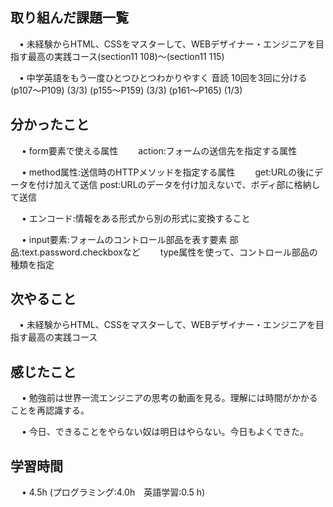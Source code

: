 ## 取り組んだ課題一覧
           
 　• 未経験からHTML、CSSをマスターして、WEBデザイナー・エンジニアを目指す最高の実践コース(section11 108)〜(section11 115) 

 　• 中学英語をもう一度ひとつひとつわかりやすく 音読 10回を3回に分ける    (p107〜P109)  (3/3)  (p155〜P159)  (3/3)  (p161〜P165)  (1/3) 

             
## 分かったこと

　 • form要素で使える属性
　　action:フォームの送信先を指定する属性

　 • method属性:送信時のHTTPメソッドを指定する属性
　　get:URLの後にデータを付け加えて送信
       post:URLのデータを付け加えないで、ボディ部に格納して送信

　 • エンコード:情報をある形式から別の形式に変換すること

　 • input要素:フォームのコントロール部品を表す要素
       部品:text.password.checkboxなど
　　type属性を使って、コントロール部品の種類を指定

## 次やること　
           
 　• 未経験からHTML、CSSをマスターして、WEBデザイナー・エンジニアを目指す最高の実践コース

## 感じたこと

　 • 勉強前は世界一流エンジニアの思考の動画を見る。理解には時間がかかることを再認識する。

　 • 今日、できることをやらない奴は明日はやらない。今日もよくできた。

## 学習時間

　 • 4.5h (プログラミング:4.0h　英語学習:0.5 h)